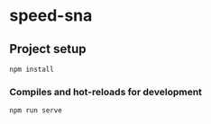 # speed-sna


## Project setup
```
npm install
```

### Compiles and hot-reloads for development
```
npm run serve
```
